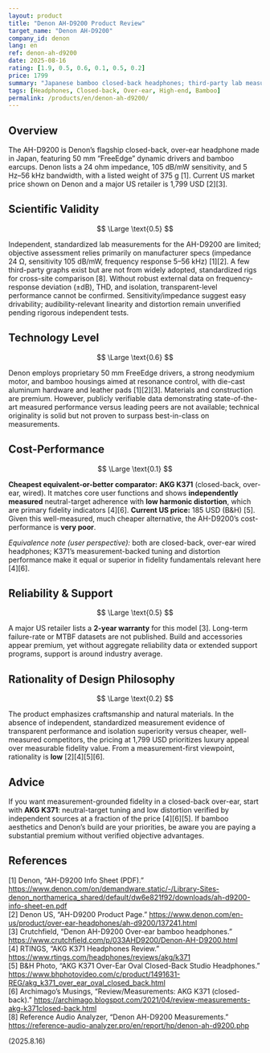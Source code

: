 ```yaml
---
layout: product
title: "Denon AH-D9200 Product Review"
target_name: "Denon AH-D9200"
company_id: denon
lang: en
ref: denon-ah-d9200
date: 2025-08-16
rating: [1.9, 0.5, 0.6, 0.1, 0.5, 0.2]
price: 1799
summary: "Japanese bamboo closed-back headphones; third-party lab measurements remain limited; very poor cost-performance at 1,799 USD (CP=0.1)"
tags: [Headphones, Closed-back, Over-ear, High-end, Bamboo]
permalink: /products/en/denon-ah-d9200/
---
```


## Overview

The AH-D9200 is Denon’s flagship closed-back, over-ear headphone made in Japan, featuring 50 mm “FreeEdge” dynamic drivers and bamboo earcups. Denon lists a 24 ohm impedance, 105 dB/mW sensitivity, and 5 Hz–56 kHz bandwidth, with a listed weight of 375 g [1]. Current US market price shown on Denon and a major US retailer is 1,799 USD [2][3].

## Scientific Validity

$$ \Large \text{0.5} $$

Independent, standardized lab measurements for the AH-D9200 are limited; objective assessment relies primarily on manufacturer specs (impedance 24 Ω, sensitivity 105 dB/mW, frequency response 5–56 kHz) [1][2]. A few third-party graphs exist but are not from widely adopted, standardized rigs for cross-site comparison [8]. Without robust external data on frequency-response deviation (±dB), THD, and isolation, transparent-level performance cannot be confirmed. Sensitivity/impedance suggest easy drivability; audibility-relevant linearity and distortion remain unverified pending rigorous independent tests.

## Technology Level

$$ \Large \text{0.6} $$

Denon employs proprietary 50 mm FreeEdge drivers, a strong neodymium motor, and bamboo housings aimed at resonance control, with die-cast aluminum hardware and leather pads [1][2][3]. Materials and construction are premium. However, publicly verifiable data demonstrating state-of-the-art measured performance versus leading peers are not available; technical originality is solid but not proven to surpass best-in-class on measurements.

## Cost-Performance

$$ \Large \text{0.1} $$

**Cheapest equivalent-or-better comparator:** **AKG K371** (closed-back, over-ear, wired). It matches core user functions and shows **independently measured** neutral-target adherence with **low harmonic distortion**, which are primary fidelity indicators [4][6]. **Current US price:** 185 USD (B&H) [5].  
Given this well-measured, much cheaper alternative, the AH-D9200’s cost-performance is **very poor**.

*Equivalence note (user perspective):* both are closed-back, over-ear wired headphones; K371’s measurement-backed tuning and distortion performance make it equal or superior in fidelity fundamentals relevant here [4][6].

## Reliability & Support

$$ \Large \text{0.5} $$

A major US retailer lists a **2-year warranty** for this model [3]. Long-term failure-rate or MTBF datasets are not published. Build and accessories appear premium, yet without aggregate reliability data or extended support programs, support is around industry average.

## Rationality of Design Philosophy

$$ \Large \text{0.2} $$

The product emphasizes craftsmanship and natural materials. In the absence of independent, standardized measurement evidence of transparent performance and isolation superiority versus cheaper, well-measured competitors, the pricing at 1,799 USD prioritizes luxury appeal over measurable fidelity value. From a measurement-first viewpoint, rationality is **low** [2][4][5][6].

## Advice

If you want measurement-grounded fidelity in a closed-back over-ear, start with **AKG K371**: neutral-target tuning and low distortion verified by independent sources at a fraction of the price [4][6][5]. If bamboo aesthetics and Denon’s build are your priorities, be aware you are paying a substantial premium without verified objective advantages.

## References

[1] Denon, “AH-D9200 Info Sheet (PDF).” https://www.denon.com/on/demandware.static/-/Library-Sites-denon_northamerica_shared/default/dw6e821f92/downloads/ah-d9200-info-sheet-en.pdf  
[2] Denon US, “AH-D9200 Product Page.” https://www.denon.com/en-us/product/over-ear-headphones/ah-d9200/137241.html  
[3] Crutchfield, “Denon AH-D9200 Over-ear bamboo headphones.” https://www.crutchfield.com/p/033AHD9200/Denon-AH-D9200.html  
[4] RTINGS, “AKG K371 Headphones Review.” https://www.rtings.com/headphones/reviews/akg/k371  
[5] B&H Photo, “AKG K371 Over-Ear Oval Closed-Back Studio Headphones.” https://www.bhphotovideo.com/c/product/1491631-REG/akg_k371_over_ear_oval_closed_back.html  
[6] Archimago’s Musings, “Review/Measurements: AKG K371 (closed-back).” https://archimago.blogspot.com/2021/04/review-measurements-akg-k371closed-back.html  
[8] Reference Audio Analyzer, “Denon AH-D9200 Measurements.” https://reference-audio-analyzer.pro/en/report/hp/denon-ah-d9200.php

(2025.8.16)

